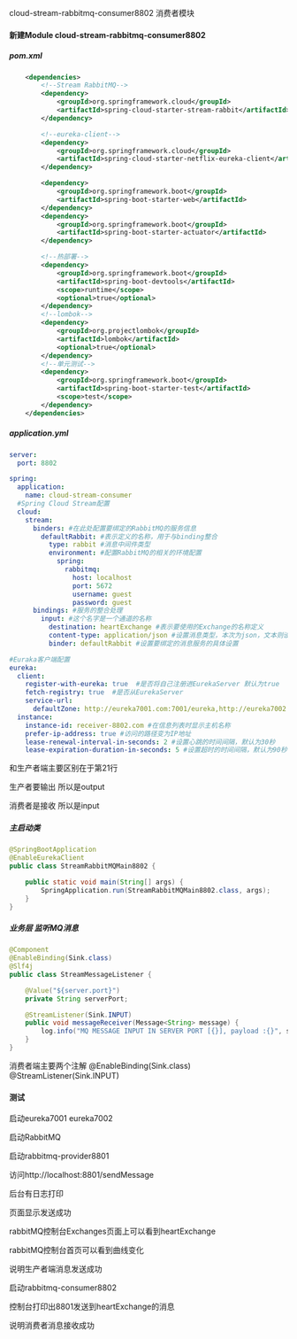 cloud-stream-rabbitmq-consumer8802 消费者模块



#### 新建Module  cloud-stream-rabbitmq-consumer8802



##### pom.xml

```xml
    <dependencies>
        <!--Stream RabbitMQ-->
        <dependency>
            <groupId>org.springframework.cloud</groupId>
            <artifactId>spring-cloud-starter-stream-rabbit</artifactId>
        </dependency>

        <!--eureka-client-->
        <dependency>
            <groupId>org.springframework.cloud</groupId>
            <artifactId>spring-cloud-starter-netflix-eureka-client</artifactId>
        </dependency>

        <dependency>
            <groupId>org.springframework.boot</groupId>
            <artifactId>spring-boot-starter-web</artifactId>
        </dependency>
        <dependency>
            <groupId>org.springframework.boot</groupId>
            <artifactId>spring-boot-starter-actuator</artifactId>
        </dependency>

        <!--热部署-->
        <dependency>
            <groupId>org.springframework.boot</groupId>
            <artifactId>spring-boot-devtools</artifactId>
            <scope>runtime</scope>
            <optional>true</optional>
        </dependency>
        <!--lombok-->
        <dependency>
            <groupId>org.projectlombok</groupId>
            <artifactId>lombok</artifactId>
            <optional>true</optional>
        </dependency>
        <!--单元测试-->
        <dependency>
            <groupId>org.springframework.boot</groupId>
            <artifactId>spring-boot-starter-test</artifactId>
            <scope>test</scope>
        </dependency>
    </dependencies>
```



##### application.yml

```yaml
server:
  port: 8802

spring:
  application:
    name: cloud-stream-consumer
  #Spring Cloud Stream配置
  cloud:
    stream:
      binders: #在此处配置要绑定的RabbitMQ的服务信息
        defaultRabbit: #表示定义的名称，用于与binding整合
          type: rabbit #消息中间件类型
          environment: #配置RabbitMQ的相关的环境配置
            spring:
              rabbitmq:
                host: localhost
                port: 5672
                username: guest
                password: guest
      bindings: #服务的整合处理
        input: #这个名字是一个通道的名称
          destination: heartExchange #表示要使用的Exchange的名称定义
          content-type: application/json #设置消息类型，本次为json，文本则设置为text/plain
          binder: defaultRabbit #设置要绑定的消息服务的具体设置

#Euraka客户端配置
eureka:
  client:
    register-with-eureka: true  #是否将自己注册进EurekaServer 默认为true
    fetch-registry: true  #是否从EurekaServer
    service-url:
      defaultZone: http://eureka7001.com:7001/eureka,http://eureka7002.com:7002/eureka #注册到多台Eureka服务端实例，用逗号隔开
  instance:
    instance-id: receiver-8802.com #在信息列表时显示主机名称
    prefer-ip-address: true #访问的路径变为IP地址
    lease-renewal-interval-in-seconds: 2 #设置心跳的时间间隔，默认为30秒
    lease-expiration-duration-in-seconds: 5 #设置超时的时间间隔，默认为90秒
```

和生产者端主要区别在于第21行

生产者要输出 所以是output

消费者是接收 所以是input



##### 主启动类

```java
@SpringBootApplication
@EnableEurekaClient
public class StreamRabbitMQMain8802 {

    public static void main(String[] args) {
        SpringApplication.run(StreamRabbitMQMain8802.class, args);
    }
}
```



##### 业务层 监听MQ消息

```java
@Component
@EnableBinding(Sink.class)
@Slf4j
public class StreamMessageListener {

    @Value("${server.port}")
    private String serverPort;

    @StreamListener(Sink.INPUT)
    public void messageReceiver(Message<String> message) {
        log.info("MQ MESSAGE INPUT IN SERVER PORT [{}], payload :{}", serverPort, message.getPayload());
    }
}
```

消费者端主要两个注解 @EnableBinding(Sink.class)    @StreamListener(Sink.INPUT)



#### 测试



启动eureka7001 eureka7002 

启动RabbitMQ

启动rabbitmq-provider8801

访问http://localhost:8801/sendMessage

后台有日志打印

页面显示发送成功

rabbitMQ控制台Exchanges页面上可以看到heartExchange

rabbitMQ控制台首页可以看到曲线变化

说明生产者端消息发送成功



启动rabbitmq-consumer8802

控制台打印出8801发送到heartExchange的消息

说明消费者消息接收成功

